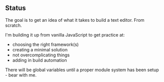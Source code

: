 ## Status

The goal is to get an idea of what it takes to build a text editor.
From scratch.

I'm building it up from vanilla JavaScript to get practice at:
- choosing the right framework(s)
- creating a minimal solution
- not overcomplicating things
- adding in build automation

There will be global variables until a proper module system has been
setup - bear with me.